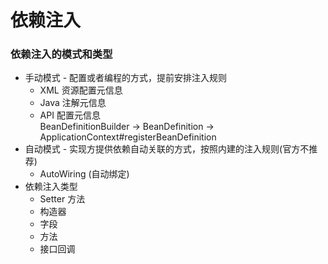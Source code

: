 # 依赖注入
### 依赖注入的模式和类型
- 手动模式 - 配置或者编程的方式，提前安排注入规则  
  - XML 资源配置元信息
  - Java 注解元信息
  - API 配置元信息  
  BeanDefinitionBuilder -> BeanDefinition -> ApplicationContext#registerBeanDefinition
- 自动模式 - 实现方提供依赖自动关联的方式，按照内建的注入规则(官方不推荐)
  - AutoWiring (自动绑定)
- 依赖注入类型
  - Setter 方法
  - 构造器
  - 字段
  - 方法
  - 接口回调
  
